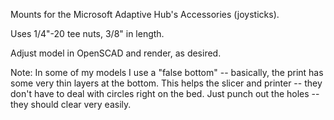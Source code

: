 Mounts for the Microsoft Adaptive Hub's Accessories (joysticks).

Uses 1/4"-20 tee nuts, 3/8" in length.

Adjust model in OpenSCAD and render, as desired.

Note: In some of my models I use a "false bottom" -- basically, the print has some very thin layers at the bottom. This helps the slicer and printer -- they don't have to deal with circles right on the bed. Just punch out the holes -- they should clear very easily.
